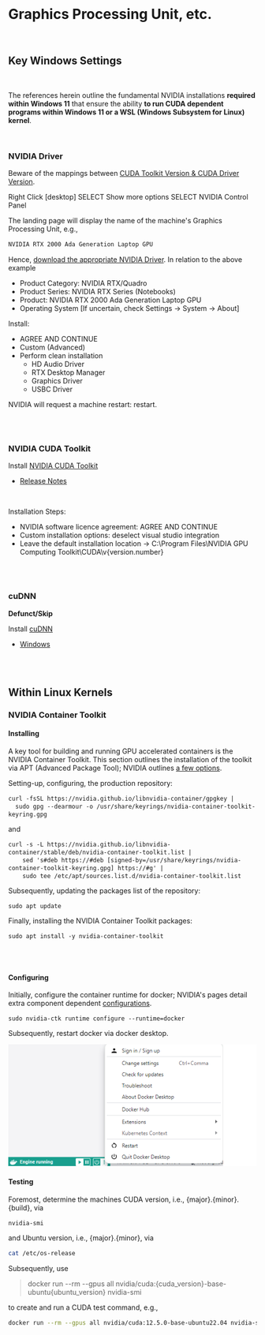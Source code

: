 <br>

# Graphics Processing Unit, etc.

<br>

## Key Windows Settings

<br>

The references herein outline the fundamental NVIDIA installations **required within Windows 11** that ensure the ability **to run CUDA dependent programs within Windows 11 or a WSL (Windows Subsystem for Linux) kernel**. 

<br>

### NVIDIA Driver

Beware of the mappings between [CUDA Toolkit Version & CUDA Driver Version](https://docs.nvidia.com/cuda/cuda-toolkit-release-notes/index.html#id5:~:text=Windows%2C%20WSL-,CUDA%20Driver,-Running%20a%20CUDA).

Right Click [desktop]
SELECT Show more options
SELECT NVIDIA Control Panel

The landing page will display the name of the machine's Graphics Processing Unit, e.g.,

```markdown
NVIDIA RTX 2000 Ada Generation Laptop GPU 
```

Hence, [download the appropriate NVIDIA Driver](https://www.nvidia.com/en-gb/drivers/).  In relation to the above example

* Product Category: NVIDIA RTX/Quadro
* Product Series: NVIDIA RTX Series (Notebooks)
* Product: NVIDIA RTX 2000 Ada Generation Laptop GPU
* Operating System [If uncertain, check Settings -> System -> About]

Install:

* AGREE AND CONTINUE
* Custom (Advanced)
* Perform clean installation
  * HD Audio Driver
  * RTX Desktop Manager
  * Graphics Driver
  * USBC Driver

NVIDIA will request a machine restart: restart.

<br>
<br>


### NVIDIA CUDA Toolkit

Install [NVIDIA CUDA Toolkit](https://developer.nvidia.com/cuda-downloads)
* [Release Notes](https://docs.nvidia.com/cuda/cuda-toolkit-release-notes/index.html)

<br>

Installation Steps:
* NVIDIA software licence agreement: AGREE AND CONTINUE
* Custom installation options: deselect visual studio integration
* Leave the default installation location $\rightarrow$ C:\Program Files\NVIDIA GPU Computing Toolkit\CUDA\v{version.number}


<br>
<br>

### cuDNN

**Defunct/Skip**

Install [cuDNN](https://developer.nvidia.com/cudnn)
* [Windows](https://docs.nvidia.com/deeplearning/cudnn/install-guide/index.html#install-windows)


<br>
<br>

## Within Linux Kernels

### NVIDIA Container Toolkit

#### Installing

A key tool for building and running GPU accelerated containers is the NVIDIA Container Toolkit.  This section outlines the installation of the toolkit via APT (Advanced Package Tool); NVIDIA outlines [a few options](https://docs.nvidia.com/datacenter/cloud-native/container-toolkit/latest/install-guide.html#installing-the-nvidia-container-toolkit).


Setting-up, configuring, the production repository:

```shell
curl -fsSL https://nvidia.github.io/libnvidia-container/gpgkey | 
  sudo gpg --dearmour -o /usr/share/keyrings/nvidia-container-toolkit-keyring.gpg
```

and

```shell
curl -s -L https://nvidia.github.io/libnvidia-container/stable/deb/nvidia-container-toolkit.list | 
    sed 's#deb https://#deb [signed-by=/usr/share/keyrings/nvidia-container-toolkit-keyring.gpg] https://#g' | 
    sudo tee /etc/apt/sources.list.d/nvidia-container-toolkit.list
```

Subsequently, updating the packages list of the repository:

```shell
sudo apt update
```

Finally, installing the NVIDIA Container Toolkit packages:

```shell
sudo apt install -y nvidia-container-toolkit
```

<br>
<br>

#### Configuring

Initially, configure the container runtime for docker; NVIDIA's pages detail extra component dependent [configurations](https://docs.nvidia.com/datacenter/cloud-native/container-toolkit/latest/install-guide.html#configuration).  

```shell
sudo nvidia-ctk runtime configure --runtime=docker
```

Subsequently, restart docker via docker desktop.

<img src="/assets/engine.png" alt="Docker Engine">




<br>

#### Testing

Foremost, determine the machines CUDA version, i.e.,  {major}.{minor}.{build}, via

```bash
nvidia-smi
```

and Ubuntu version, i.e., {major}.{minor}, via

```bash
cat /etc/os-release
```

Subsequently, use

> docker run --rm --gpus all nvidia/cuda:{cuda_version}-base-ubuntu{ubuntu_version} nvidia-smi

to create and run a CUDA test command, e.g.,

```bash
docker run --rm --gpus all nvidia/cuda:12.5.0-base-ubuntu22.04 nvidia-smi
```


<br>
<br>

<br>
<br>

<br>
<br>

<br>
<br>
